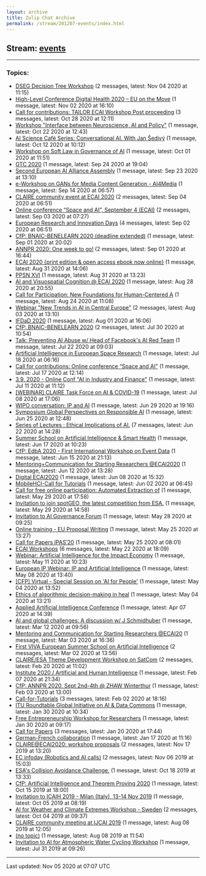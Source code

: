 ```yaml
---
layout: archive
title: Zulip Chat Archive
permalink: /stream/201207-events/index.html
---
```


## Stream: [events](https://claire4ai.github.io/archive/stream/201207-events/index.html)
---

### Topics:

* [DSEG Decision Tree Workshop](topic/DSEG.20Decision.20Tree.20Workshop.html) (2 messages, latest: Nov 04 2020 at 11:15)
* [High-Level Conference Digital Health 2020 – EU on the Move](topic/High-Level.20Conference.20Digital.20Health.202020.20.E2.80.93.20EU.20on.20the.20Move.html) (1 message, latest: Nov 02 2020 at 16:10)
* [Call for contributions: TAILOR ECAI Workshop Post proceeding](topic/Call.20for.20contributions.3A.20TAILOR.20ECAI.20Workshop.20Post.20proceeding.html) (3 messages, latest: Oct 28 2020 at 12:11)
* [Workshop "Interface between  Neuroscience, AI and Policy"](topic/Workshop.20.22Interface.20between.20.20Neuroscience.2C.20AI.20and.20Policy.22.html) (1 message, latest: Oct 22 2020 at 12:43)
* [AI Science Café Series: Conversational AI. With Jan Šedivý](topic/AI.20Science.20Caf.C3.A9.20Series.3A.20Conversational.20AI.2E.20With.20Jan.20.C5.A0ediv.C3.BD.html) (1 message, latest: Oct 12 2020 at 10:12)
* [Workshop on Soft Law in Governance of AI](topic/Workshop.20on.20Soft.20Law.20in.20Governance.20of.20AI.html) (1 message, latest: Oct 01 2020 at 11:51)
* [GTC 2020](topic/GTC.202020.html) (1 message, latest: Sep 24 2020 at 19:04)
* [Second European AI Alliance Assembly](topic/Second.20European.20AI.20Alliance.20Assembly.html) (1 message, latest: Sep 23 2020 at 13:10)
* [e-Workshop on GANs for Media Content Generation - AI4Media](topic/e-Workshop.20on.20GANs.20for.20Media.20Content.20Generation.20-.20AI4Media.html) (1 message, latest: Sep 14 2020 at 06:57)
* [CLAIRE community event at ECAI 2020](topic/CLAIRE.20community.20event.20at.20ECAI.202020.html) (2 messages, latest: Sep 04 2020 at 06:51)
* [Online conference “Space and AI”, September 4 (ECAI)](topic/Online.20conference.20.E2.80.9CSpace.20and.20AI.E2.80.9D.2C.20September.204.20(ECAI).html) (2 messages, latest: Sep 03 2020 at 07:27)
* [European Research and Innovation Days](topic/European.20Research.20and.20Innovation.20Days.html) (4 messages, latest: Sep 02 2020 at 06:51)
* [CfP: BNAIC-BENELEARN 2020 (deadline extended)](topic/CfP.3A.20BNAIC-BENELEARN.202020.20(deadline.20extended).html) (1 message, latest: Sep 01 2020 at 20:02)
* [ANNPR 2020: One week to go!](topic/ANNPR.202020.3A.20One.20week.20to.20go!.html) (2 messages, latest: Sep 01 2020 at 16:44)
* [ECAI 2020 {print edition & open access ebook now online}](topic/ECAI.202020.20.7Bprint.20edition.20.26.20open.20access.20ebook.20now.20online.7D.html) (1 message, latest: Aug 31 2020 at 14:06)
* [PPSN XVI](topic/PPSN.20XVI.html) (1 message, latest: Aug 31 2020 at 13:23)
* [AI and Visuospatial Cognition @ ECAI 2020](topic/AI.20and.20Visuospatial.20Cognition.20.40.20ECAI.202020.html) (1 message, latest: Aug 28 2020 at 20:55)
* [Call for Participation: New Foundations for Human-Centered A](topic/Call.20for.20Participation.3A.20New.20Foundations.20for.20Human-Centered.20A.html) (1 message, latest: Aug 24 2020 at 11:08)
* [Webinar "New Trends in AI in Central Europe"](topic/Webinar.20.22New.20Trends.20in.20AI.20in.20Central.20Europe.22.html) (2 messages, latest: Aug 03 2020 at 13:10)
* [IFDaD 2020](topic/IFDaD.202020.html) (1 message, latest: Aug 01 2020 at 16:06)
* [CfP: BNAIC-BENELEARN 2020](topic/CfP.3A.20BNAIC-BENELEARN.202020.html) (2 messages, latest: Jul 30 2020 at 10:54)
* [Talk: Preventing AI Abuse w/ Head of Facebook's AI Red Team](topic/Talk.3A.20Preventing.20AI.20Abuse.20w.2F.20Head.20of.20Facebook's.20AI.20Red.20Team.html) (1 message, latest: Jul 22 2020 at 09:03)
* [Artificial Intelligence in European Space Research](topic/Artificial.20Intelligence.20in.20European.20Space.20Research.html) (1 message, latest: Jul 18 2020 at 06:16)
* [Call for contributions: Online conference “Space and AI”](topic/Call.20for.20contributions.3A.20Online.20conference.20.E2.80.9CSpace.20and.20AI.E2.80.9D.html) (1 message, latest: Jul 17 2020 at 12:14)
* [3.9. 2020  - Online Conf "AI in Industry and Finance"](topic/3.2E9.2E.202020.20.20-.20Online.20Conf.20.22AI.20in.20Industry.20and.20Finance.22.html) (1 message, latest: Jul 11 2020 at 11:12)
* [\[WEBINAR\] CLAIRE Task Force on AI & COVID-19](topic/.5BWEBINAR.5D.20CLAIRE.20Task.20Force.20on.20AI.20.26.20COVID-19.html) (1 message, latest: Jul 08 2020 at 17:06)
* [WIPO conversation: IP and AI](topic/WIPO.20conversation.3A.20IP.20and.20AI.html) (1 message, latest: Jun 29 2020 at 19:16)
* [Symposium Global Perspectives on Responsible AI](topic/Symposium.20Global.20Perspectives.20on.20Responsible.20AI.html) (1 message, latest: Jun 25 2020 at 12:48)
* [Series of Lectures : Ethical Implications of AI.](topic/Series.20of.20Lectures.20.3A.20Ethical.20Implications.20of.20AI.2E.html) (7 messages, latest: Jun 22 2020 at 14:28)
* [Summer School on Artificial Intelligence & Smart Health](topic/Summer.20School.20on.20Artificial.20Intelligence.20.26.20Smart.20Health.html) (1 message, latest: Jun 17 2020 at 10:23)
* [CfP: EdbA 2020 - First International Workshop on Event Data](topic/CfP.3A.20EdbA.202020.20-.20First.20International.20Workshop.20on.20Event.20Data.html) (1 message, latest: Jun 15 2020 at 21:13)
* [Mentoring+Communication for Starting Researchers @ECAI2020](topic/Mentoring.2BCommunication.20for.20Starting.20Researchers.20.40ECAI2020.html) (1 message, latest: Jun 12 2020 at 13:28)
* [Digital ECAI2020](topic/Digital.20ECAI2020.html) (1 message, latest: Jun 08 2020 at 15:32)
* [MobileHCI-Call for Tutorials](topic/MobileHCI-Call.20for.20Tutorials.html) (1 message, latest: Jun 02 2020 at 06:45)
* [Call for free online participation: Automated Extraction of](topic/Call.20for.20free.20online.20participation.3A.20Automated.20Extraction.20of.html) (1 message, latest: May 29 2020 at 17:58)
* [Invitation to join spotGEO, the latest competition from ESA.](topic/Invitation.20to.20join.20spotGEO.2C.20the.20latest.20competition.20from.20ESA.2E.html) (1 message, latest: May 29 2020 at 14:58)
* [Invitation to AI Governance Forum](topic/Invitation.20to.20AI.20Governance.20Forum.html) (1 message, latest: May 28 2020 at 09:25)
* [Online training - EU Proposal Writing](topic/Online.20training.20-.20EU.20Proposal.20Writing.html) (1 message, latest: May 25 2020 at 13:27)
* [Call for Papers IPAS’20](topic/Call.20for.20Papers.20IPAS.E2.80.9920.html) (1 message, latest: May 25 2020 at 08:01)
* [ECAI  Workshops](topic/ECAI.20.20Workshops.html) (6 messages, latest: May 22 2020 at 18:09)
* [Webinar: Artificial Intelligence for the Impact Economy](topic/Webinar.3A.20Artificial.20Intelligence.20for.20the.20Impact.20Economy.html) (1 message, latest: May 11 2020 at 10:23)
* [European IP  Webinar: IP and Artificial Intelligence](topic/European.20IP.20.20Webinar.3A.20IP.20and.20Artificial.20Intelligence.html) (1 message, latest: May 08 2020 at 13:40)
* [\[CFP\] Virtual - Special Session on  'AI for People'](topic/.5BCFP.5D.20Virtual.20-.20Special.20Session.20on.20.20'AI.20for.20People'.html) (1 message, latest: May 04 2020 at 13:52)
* [Ethics of algorithmic decision-making in heal](topic/Ethics.20of.20algorithmic.20decision-making.20in.20heal.html) (1 message, latest: May 04 2020 at 13:21)
* [Applied Artificial Intelligence Conference](topic/Applied.20Artificial.20Intelligence.20Conference.html) (1 message, latest: Apr 07 2020 at 14:39)
* [AI and global challenges: A discussion w/ J Schmidhuber](topic/AI.20and.20global.20challenges.3A.20A.20discussion.20w.2F.20J.20Schmidhuber.html) (1 message, latest: Mar 12 2020 at 09:56)
* [Mentoring and Communication for Starting Researchers @ECAI20](topic/Mentoring.20and.20Communication.20for.20Starting.20Researchers.20.40ECAI20.html) (1 message, latest: Mar 03 2020 at 16:36)
* [First VIVA European Summer School on Artificial Intelligence](topic/First.20VIVA.20European.20Summer.20School.20on.20Artificial.20Intelligence.html) (2 messages, latest: Mar 02 2020 at 13:56)
* [CLAIRE/ESA Theme Development Workshop on SatCom](topic/CLAIRE.2FESA.20Theme.20Development.20Workshop.20on.20SatCom.html) (2 messages, latest: Feb 20 2020 at 11:02)
* [Institute 2020 / Artificial and Human Intelligence](topic/Institute.202020.20.2F.20Artificial.20and.20Human.20Intelligence.html) (1 message, latest: Feb 07 2020 at 21:34)
* [CfP: ANNPR 2020, Sept 2nd-4th @ ZHAW Winterthur](topic/CfP.3A.20ANNPR.202020.2C.20Sept.202nd-4th.20.40.20ZHAW.20Winterthur.html) (1 message, latest: Feb 03 2020 at 13:00)
* [Call-for-Tutorials](topic/Call-for-Tutorials.html) (3 messages, latest: Feb 02 2020 at 18:16)
* [ITU Roundtable Global Initiative on AI & Data Commons](topic/ITU.20Roundtable.20Global.20Initiative.20on.20AI.20.26.20Data.20Commons.html) (1 message, latest: Jan 30 2020 at 10:34)
* [Free Entrepreneurship Workshop for Researchers](topic/Free.20Entrepreneurship.20Workshop.20for.20Researchers.html) (1 message, latest: Jan 30 2020 at 09:17)
* [Call for Papers](topic/Call.20for.20Papers.html) (3 messages, latest: Jan 20 2020 at 17:44)
* [German-French collaboration](topic/German-French.20collaboration.html) (1 message, latest: Jan 17 2020 at 11:16)
* [CLAIRE@ECAI2020: workshop proposals](topic/CLAIRE.40ECAI2020.3A.20workshop.20proposals.html) (2 messages, latest: Nov 17 2019 at 13:20)
* [EC infoday (Robotics and AI calls)](topic/EC.20infoday.20(Robotics.20and.20AI.20calls).html) (2 messages, latest: Nov 06 2019 at 15:03)
* [ESA's Collision Avoidance Challenge.](topic/ESA's.20Collision.20Avoidance.20Challenge.2E.html) (1 message, latest: Oct 18 2019 at 13:33)
* [CfP: Artificial Intelligence and Theorem Proving 2020](topic/CfP.3A.20Artificial.20Intelligence.20and.20Theorem.20Proving.202020.html) (1 message, latest: Oct 15 2019 at 18:00)
* [Invitation to ICAIH 2019 - Milan (Italy), 13-14 Nov 2019](topic/Invitation.20to.20ICAIH.202019.20-.20Milan.20(Italy).2C.2013-14.20Nov.202019.html) (1 message, latest: Oct 05 2019 at 08:19)
* [AI for Weather and Climate Extremes Workshop - Sweden](topic/AI.20for.20Weather.20and.20Climate.20Extremes.20Workshop.20-.20Sweden.html) (2 messages, latest: Oct 04 2019 at 09:37)
* [CLAIRE community meeting at IJCAI 2019](topic/CLAIRE.20community.20meeting.20at.20IJCAI.202019.html) (1 message, latest: Aug 08 2019 at 12:05)
* [(no topic)](topic/(no.20topic).html) (1 message, latest: Aug 08 2019 at 11:54)
* [Invitation to AI for Atmospheric Water Cycling Workshop](topic/Invitation.20to.20AI.20for.20Atmospheric.20Water.20Cycling.20Workshop.html) (1 message, latest: Jul 31 2019 at 09:26)

<hr><p>Last updated: Nov 05 2020 at 07:07 UTC</p>